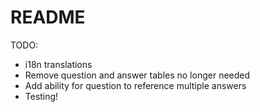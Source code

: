 # README

TODO:
* i18n translations
* Remove question and answer tables no longer needed
* Add ability for question to reference multiple answers
* Testing!



